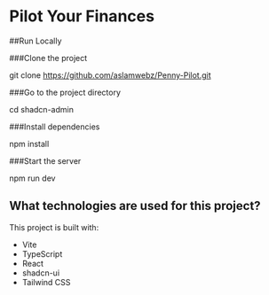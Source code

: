 # Pilot Your Finances

##Run Locally

###Clone the project

git clone https://github.com/aslamwebz/Penny-Pilot.git

###Go to the project directory

cd shadcn-admin

###Install dependencies

npm install

###Start the server

npm run dev
  
## What technologies are used for this project?

This project is built with:

- Vite
- TypeScript
- React
- shadcn-ui
- Tailwind CSS
